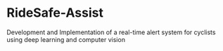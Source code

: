 # RideSafe-Assist
Development and Implementation of a real-time alert system for cyclists using deep learning and computer vision
